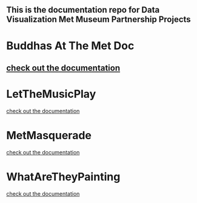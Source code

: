 
## This is the documentation repo for Data Visualization Met Museum Partnership Projects

# Buddhas At The Met Doc
## [check out the documentation](https://shuvitran.github.io/MetPartnershipProjectsDoc/BuddhasAtTheMet/)
# LetTheMusicPlay
[check out the documentation](https://shuvitran.github.io/MetPartnershipProjectsDoc/LetTheMusicPlay/)

# MetMasquerade
[check out the documentation](https://shuvitran.github.io/MetPartnershipProjectsDoc/MetMasquerade/)

# WhatAreTheyPainting
[check out the documentation](https://shuvitran.github.io/MetPartnershipProjectsDoc/WhatAreTheyPainting/)
